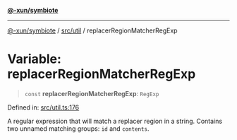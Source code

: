[**@-xun/symbiote**](../../../README.md)

***

[@-xun/symbiote](../../../README.md) / [src/util](../README.md) / replacerRegionMatcherRegExp

# Variable: replacerRegionMatcherRegExp

> `const` **replacerRegionMatcherRegExp**: `RegExp`

Defined in: [src/util.ts:176](https://github.com/Xunnamius/symbiote/blob/e3c8f9ab2680e6eaa30465c77954050484c7c41e/src/util.ts#L176)

A regular expression that will match a replacer region in a string. Contains
two unnamed matching groups: `id` and `contents`.
